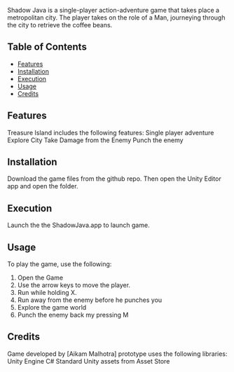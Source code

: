 
Shadow Java is a single-player action-adventure game that takes place a metropolitan city. The player takes on the role of a Man, journeying through the city to retrieve the coffee beans. 

## Table of Contents

- [Features](#features)
- [Installation](#installation)
- [Execution](#execution)
- [Usage](#usage)
- [Credits](#credits)

## Features

Treasure Island includes the following features:
Single player adventure
Explore City
Take Damage from the Enemy
Punch the enemy

## Installation

Download the game files from the github repo. Then open the Unity Editor app and open the folder.

## Execution
Launch the the ShadowJava.app to launch game.

## Usage
To play the game, use the following:
1. Open the Game
2. Use the arrow keys to move the player.
3. Run while holding X.
4. Run away from the enemy before he punches you 
5. Explore the game world
6. Punch the enemy back my pressing M

## Credits
Game developed by [Aikam Malhotra]
prototype uses the following libraries:
Unity Engine 
C# 
Standard Unity assets from Asset Store
